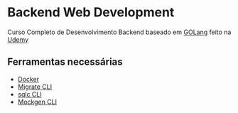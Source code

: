 # Backend Web Development

Curso Completo de Desenvolvimento Backend baseado em [GOLang](https://go.dev/) feito na [Udemy](https://www.udemy.com/course/backend-master-class-golang-postgresql-kubernetes)

## Ferramentas necessárias

- [Docker](https://docs.docker.com/engine/install/)
- [Migrate CLI](https://github.com/golang-migrate/migrate/tree/master/cmd/migrate)
- [sqlc CLI](https://docs.sqlc.dev/en/stable/overview/install.html)
- [Mockgen CLI](https://github.com/uber-go/mock)
